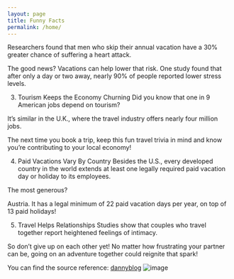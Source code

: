 ```yaml
---
layout: page
title: Funny Facts
permalink: /home/
---
```



Researchers found that men who skip their annual vacation have a 30% greater chance of suffering a heart attack.

The good news? Vacations can help lower that risk. One study found that after only a day or two away, nearly 90% of people reported lower stress levels. 

3. Tourism Keeps the Economy Churning
Did you know that one in 9 American jobs depend on tourism?

It’s similar in the U.K., where the travel industry offers nearly four million jobs. 

The next time you book a trip, keep this fun travel trivia in mind and know you’re contributing to your local economy!

4. Paid Vacations Vary By Country
Besides the U.S., every developed country in the world extends at least one legally required paid vacation day or holiday to its employees. 

The most generous?

Austria. It has a legal minimum of 22 paid vacation days per year, on top of 13 paid holidays!

5. Travel Helps Relationships
Studies show that couples who travel together report heightened feelings of intimacy.

So don’t give up on each other yet! No matter how frustrating your partner can be, going on an adventure together could reignite that spark!


You can find the source reference:
[dannyblog](https://www.whatsdannydoing.com/blog/interesting-facts-about-travelling)
![image](https://github.com/mariahrud/travel/assets/140012736/4c024279-6ac2-4ebc-a28c-e67160e3a481)
